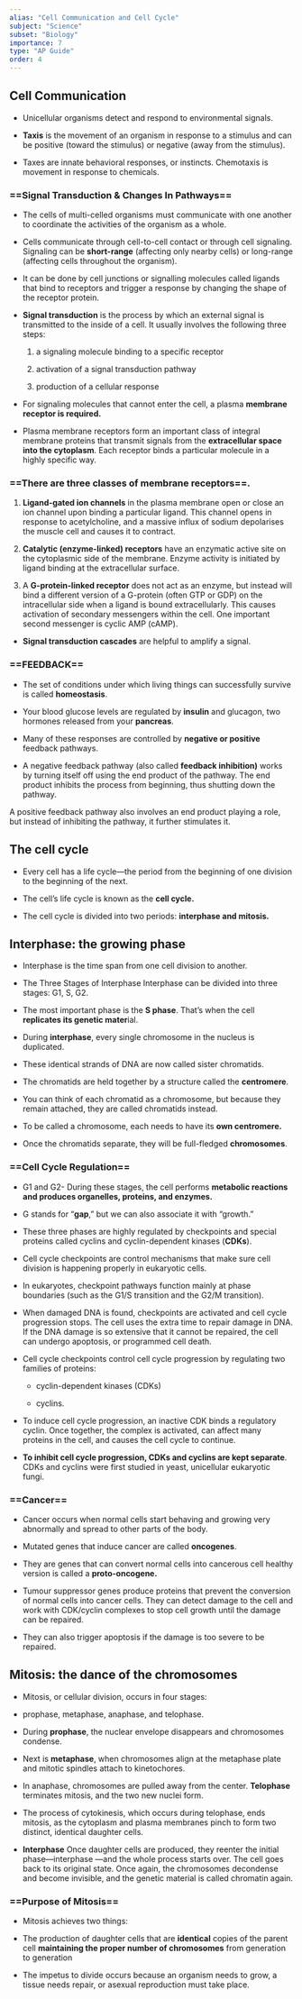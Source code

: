 ```yaml
---
alias: "Cell Communication and Cell Cycle"
subject: "Science"
subset: "Biology"
importance: 7
type: "AP Guide"
order: 4
---
```


## Cell Communication

- Unicellular organisms detect and respond to environmental signals.
    
- **Taxis** is the movement of an organism in response to a stimulus and can be positive (toward the stimulus) or negative (away from the stimulus).
    
- Taxes are innate behavioral responses, or instincts. Chemotaxis is movement in response to chemicals.
    

### ==Signal Transduction & Changes In Pathways==

- The cells of multi-celled organisms must communicate with one another to coordinate the activities of the organism as a whole.
    
- Cells communicate through cell-to-cell contact or through cell signaling. Signaling can be **short-range** (affecting only nearby cells) or long-range (affecting cells throughout the organism).
    
- It can be done by cell junctions or signalling molecules called ligands that bind to receptors and trigger a response by changing the shape of the receptor protein.
    
- **Signal transduction** is the process by which an external signal is transmitted to the inside of a cell. It usually involves the following three steps:
    
    1. a signaling molecule binding to a specific receptor
        
    2. activation of a signal transduction pathway
        
    3. production of a cellular response
        
- For signaling molecules that cannot enter the cell, a plasma **membrane receptor is required.**
    
- Plasma membrane receptors form an important class of integral membrane proteins that transmit signals from the **extracellular space into the cytoplasm**. Each receptor binds a particular molecule in a highly specific way.
    

### ==There are three classes of membrane receptors==.

1. **Ligand-gated ion channels** in the plasma membrane open or close an ion channel upon binding a particular ligand. This channel opens in response to acetylcholine, and a massive influx of sodium depolarises the muscle cell and causes it to contract.
    
2. **Catalytic (enzyme-linked) receptors** have an enzymatic active site on the cytoplasmic side of the membrane. Enzyme activity is initiated by ligand binding at the extracellular surface.
    
3. A **G-protein-linked receptor** does not act as an enzyme, but instead will bind a different version of a G-protein (often GTP or GDP) on the intracellular side when a ligand is bound extracellularly. This causes activation of secondary messengers within the cell. One important second messenger is cyclic AMP (cAMP).
    

- **Signal transduction cascades** are helpful to amplify a signal.
    

### ==FEEDBACK==

- The set of conditions under which living things can successfully survive is called **homeostasis**.
    
- Your blood glucose levels are regulated by **insulin** and glucagon, two hormones released from your **pancreas**.
    
- Many of these responses are controlled by **negative or positive** feedback pathways.
    
- A negative feedback pathway (also called **feedback inhibition)** works by turning itself off using the end product of the pathway. The end product inhibits the process from beginning, thus shutting down the pathway.
    

A positive feedback pathway also involves an end product playing a role, but instead of inhibiting the pathway, it further stimulates it.

## The cell cycle

- Every cell has a life cycle—the period from the beginning of one division to the beginning of the next.
    
- The cell’s life cycle is known as the **cell cycle.**
    
- The cell cycle is divided into two periods: **interphase and mitosis.**
    

## Interphase: the growing phase

- Interphase is the time span from one cell division to another.
    
- The Three Stages of Interphase Interphase can be divided into three stages: G1, S, G2.
    
- The most important phase is the **S phase**. That’s when the cell **replicates its genetic mater**ial.
    
- During **interphase**, every single chromosome in the nucleus is duplicated.
    
- These identical strands of DNA are now called sister chromatids.
    
- The chromatids are held together by a structure called the **centromere**.
    
- You can think of each chromatid as a chromosome, but because they remain attached, they are called chromatids instead.
    
- To be called a chromosome, each needs to have its **own centromere.**
    
- Once the chromatids separate, they will be full-fledged **chromosomes**.
    

### ==Cell Cycle Regulation==

- G1 and G2- During these stages, the cell performs **metabolic reactions and produces organelles, proteins, and enzymes.**
    
- G stands for “**gap**,” but we can also associate it with “growth.”
    
- These three phases are highly regulated by checkpoints and special proteins called cyclins and cyclin-dependent kinases (**CDKs**).
    
- Cell cycle checkpoints are control mechanisms that make sure cell division is happening properly in eukaryotic cells.
    
- In eukaryotes, checkpoint pathways function mainly at phase boundaries (such as the G1/S transition and the G2/M transition).
    
- When damaged DNA is found, checkpoints are activated and cell cycle progression stops. The cell uses the extra time to repair damage in DNA. If the DNA damage is so extensive that it cannot be repaired, the cell can undergo apoptosis, or programmed cell death.
    
- Cell cycle checkpoints control cell cycle progression by regulating two families of proteins:
    
    - cyclin-dependent kinases (CDKs)
        
    - cyclins.
        
- To induce cell cycle progression, an inactive CDK binds a regulatory cyclin. Once together, the complex is activated, can affect many proteins in the cell, and causes the cell cycle to continue.
    
- **To inhibit cell cycle progression, CDKs and cyclins are kept separate**. CDKs and cyclins were first studied in yeast, unicellular eukaryotic fungi.
    

### ==Cancer==

- Cancer occurs when normal cells start behaving and growing very abnormally and spread to other parts of the body.
    
- Mutated genes that induce cancer are called **oncogenes**.
    
- They are genes that can convert normal cells into cancerous cell healthy version is called a **proto-oncogene.**
    
- Tumour suppressor genes produce proteins that prevent the conversion of normal cells into cancer cells. They can detect damage to the cell and work with CDK/cyclin complexes to stop cell growth until the damage can be repaired.
    
- They can also trigger apoptosis if the damage is too severe to be repaired.
    

## Mitosis: the dance of the chromosomes

- Mitosis, or cellular division, occurs in four stages:
    
- prophase, metaphase, anaphase, and telophase.
    
- During **prophase**, the nuclear envelope disappears and chromosomes condense.
    
- Next is **metaphase**, when chromosomes align at the metaphase plate and mitotic spindles attach to kinetochores.
    
- In anaphase, chromosomes are pulled away from the center. **Telophase** terminates mitosis, and the two new nuclei form.
    
- The process of cytokinesis, which occurs during telophase, ends mitosis, as the cytoplasm and plasma membranes pinch to form two distinct, identical daughter cells.
    
- **Interphase** Once daughter cells are produced, they reenter the initial phase—interphase —and the whole process starts over. The cell goes back to its original state. Once again, the chromosomes decondense and become invisible, and the genetic material is called chromatin again.
    

### ==Purpose of Mitosis==

- Mitosis achieves two things:
    
- The production of daughter cells that are **identical** copies of the parent cell **maintaining the proper number of chromosomes** from generation to generation
    
- The impetus to divide occurs because an organism needs to grow, a tissue needs repair, or asexual reproduction must take place.